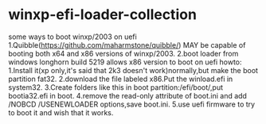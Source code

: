 # winxp-efi-loader-collection
some ways to boot winxp/2003 on uefi
1.Quibble(https://github.com/maharmstone/quibble/) MAY be capable of booting both x64 and x86 versions of winxp/2003.
2.boot loader from windows longhorn build 5219 allows x86 version to boot on uefi
howto:
1.Install it(xp only,it's said that 2k3 doesn't work)normally,but make the boot partition fat32.
2.download the file labeled x86.Put the winload.efi in system32.
3.Create folders like this in boot partition:/efi/boot/,put bootia32.efi in boot.
4.remove the read-only attribute of boot.ini and add /NOBCD /USENEWLOADER options,save boot.ini.
5.use uefi firmware to try to boot it and wish that it works.
